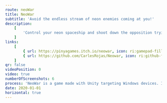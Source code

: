 ```yaml
---
route: neoWar
title: NeoWar
subtitle: 'Avoid the endless stream of neon enemies coming at you!'
description:
    [
        'Control your neon spaceship and shoot down the opposition trying to bring you down. Grab powerups to help you get out of sticky situations and hang on as much as possible.',
    ]
links:
    [
        { url: https://pinyagames.itch.io/neowar, icon: ri:gamepad-fill },
        { url: https://github.com/CarlesRojas/Neowar, icon: ri:github-fill },
    ]
qr: false
videoPosition: 0
video: true
numberOfScreenshots: 6
process: 'NeoWar is a game made with Unity targeting Windows devices. It was developed alongside Jaume Ballester and Santi Rubio. It was coded in C# and can be played online.'
date: 2020-01-01
horizontal: true
---
```

